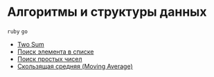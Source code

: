 # Алгоритмы и структуры данных

`ruby` `go`

- [Two Sum](2_sum)
- [Поиск элемента в списке](search)
- [Поиск простых чисел](prime_numbers)
- [Скользящая средняя (Moving Average)](moving_average)

